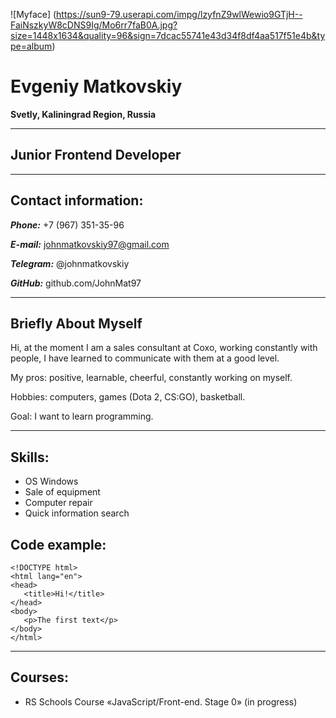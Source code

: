  ![Myface] (https://sun9-79.userapi.com/impg/lzyfnZ9wlWewio9GTjH--FaiNszkyW8cDNS9Ig/Mo6rr7faB0A.jpg?size=1448x1634&quality=96&sign=7dcac55741e43d34f8df4aa517f51e4b&type=album)

 # Evgeniy Matkovskiy

 **Svetly, Kaliningrad Region, Russia**

***

 ## Junior Frontend Developer

********

## Contact information:

***Phone:*** +7 (967) 351-35-96

***E-mail:*** johnmatkovskiy97@gmail.com

***Telegram:*** @johnmatkovskiy

***GitHub:*** github.com/JohnMat97

********

## Briefly About Myself

Hi, at the moment I am a sales consultant at Coxo, working constantly with people, I have learned to communicate with them at a good level.

My pros: positive, learnable, cheerful, constantly working on myself. 

Hobbies: computers, games (Dota 2, CS:GO), basketball. 

Goal: I want to learn programming.

********

## Skills:
* OS Windows
* Sale of equipment
* Computer repair
* Quick information search

## Code example:
 
 ```
<!DOCTYPE html>
<html lang="en">
<head>
    <title>Hi!</title>
</head>
<body>
    <p>The first text</p>
</body>
</html>
```

********

## Courses:
* RS Schools Course «JavaScript/Front-end. Stage 0» (in progress)


